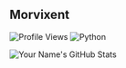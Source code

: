 ## Morvixent

![Profile Views](https://komarev.com/ghpvc/?username=Morvixent)
![Python](https://upload.wikimedia.org/wikipedia/commons/c/c3/Python-logo-notext.svg)

![Your Name's GitHub Stats](https://github-readme-stats.vercel.app/api?username=Morvixent&show_icons=true&hide_title=true&count_private=true&theme=blue-dark)
